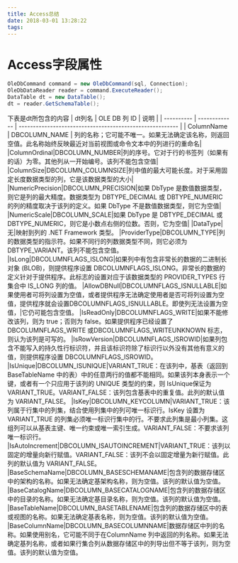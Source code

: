 ```yaml
---
title: Access总结
date: 2018-03-01 13:28:22
tags:
---
```

# Access字段属性

```C#
OleDbCommand command = new OleDbCommand(sql, Connection);
OleDbDataReader reader = command.ExecuteReader();
DataTable dt = new DataTable();
dt = reader.GetSchemaTable();
```

下表是dt所包含的内容
| dt列名     | OLE DB 列 ID  | 说明                                                     |
| ---------- | ------------- | -------------------------------------------------------- |
| ColumnName | DBCOLUMN_NAME | 列的名称；它可能不唯一。如果无法确定该名称，则返回空值。此名称始终反映最近对当前视图或命令文本中的列进行的重命名|
|ColumnOrdinal|DBCOLUMN_NUMBER|列的序号。它对于行的书签列（如果有的话）为零。其他列从一开始编号。该列不能包含空值|
|ColumnSize|DBCOLUMN_COLUMNSIZE|列中值的最大可能长度。对于采用固定长度数据类型的列，它是该数据类型的大小|
|NumericPrecision|DBCOLUMN_PRECISION|如果 DbType 是数值数据类型，则它是列的最大精度。数据类型为 DBTYPE_DECIMAL 或 DBTYPE_NUMERIC 的列的精度取决于该列的定义。如果 DbType 不是数值数据类型，则它为空值|
|NumericScale|DBCOLUMN_SCALE|如果 DbType 是 DBTYPE_DECIMAL 或 DBTYPE_NUMERIC，则它是小数点右侧的位数。否则，它为空值|
|DataType|无|映射到列的 .NET Framework 类型。
|ProviderType|DBCOLUMN_TYPE|列的数据类型的指示符。如果不同行的列数据类型不同，则它必须为 DBTYPE_VARIANT。该列不能包含空值。
|IsLong|DBCOLUMNFLAGS_ISLONG|如果列中有包含非常长的数据的二进制长对象 (BLOB)，则提供程序设置 DBCOLUMNFLAGS_ISLONG。非常长的数据的定义针对于提供程序。此标志的设置对应于该数据类型的 PROVIDER_TYPES 行集合中 IS_LONG 列的值。
|AllowDBNull|DBCOLUMNFLAGS_ISNULLABLE|如果使用者可将列设置为空值，或者提供程序无法确定使用者是否可将列设置为空值，提供程序就会设置DBCOLUMNFLAGS_ISNULLABLE。即使列无法设置为空值，|它仍可能包含空值。
|IsReadOnly|DBCOLUMNFLAGS_WRITE|如果不能修改该列，则为 true；否则为 false。如果提供程序已经设置了 DBCOLUMNFLAGS_WRITE 或DBCOLUMNFLAGS_WRITEUNKNOWN 标志，则认为该列是可写的。
|IsRowVersion|DBCOLUMNFLAGS_ISROWID|如果列包含不能写入的持久性行标识符，并且该标识符除了标识行以外没有其他有意义的值，则提供程序设置 DBCOLUMNFLAGS_ISROWID。
|IsUnique|DBCOLUMN_ISUNIQUE|VARIANT_TRUE：在该列中，基表（返回到 BaseTableName 中的表）中的任意两行的值都不能相同。如果该列本身表示一个键，或者有一个只应用于该列的 UNIQUE 类型的约束，则 IsUnique保证为 VARIANT_TRUE。VARIANT_FALSE：该列包含基表中的重复值。此列的默认值为 VARIANT_FALSE。
|IsKey|DBCOLUMN_KEYCOLUMN|VARIANT_TRUE：该列属于行集中的列集，结合使用列集中的列可唯一标识行。IsKey 设置为 VARIANT_TRUE 的列集必须唯一标识行集中的行。不要求此列集是最小列集。这组列可以从基表主键、唯一约束或唯一索引生成。VARIANT_FALSE：不要求该列唯一标识行。
|IsAutoIncrement|DBCOLUMN_ISAUTOINCREMENT|VARIANT_TRUE：该列以固定的增量向新行赋值。VARIANT_FALSE：该列不会以固定增量为新行赋值。此列的默认值为 VARIANT_FALSE。
|BaseSchemaName|DBCOLUMN_BASESCHEMANAME|包含列的数据存储区中的架构的名称。如果无法确定基架构名称，则为空值。该列的默认值为空值。
|BaseCatalogName|DBCOLUMN_BASECATALOGNAME|包含列的数据存储区中的目录的名称。如果无法确定基目录名称，则为空值。该列的默认值为空值。
|BaseTableName|DBCOLUMN_BASETABLENAME|包含列的数据存储区中的表或视图的名称。如果无法确定基表名称，则为空值。该列的默认值为空值。
|BaseColumnName|DBCOLUMN_BASECOLUMNNAME|数据存储区中列的名称。如果使用别名，它可能不同于在ColumnName 列中返回的列名称。如果无法确定基列名称，或者如果行集合列从数据存储区中的列导出但不等于该列，则为空值。该列的默认值为空值。